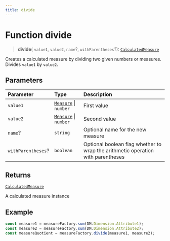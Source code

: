 ```yaml
---
title: divide
---
```


# Function divide

> **divide**(
  `value1`,
  `value2`,
  `name`?,
  `withParentheses`?): [`CalculatedMeasure`](../../../interfaces/interface.CalculatedMeasure.md)

Creates a calculated measure by dividing two given numbers or measures. Divides `value1` by `value2`.

## Parameters

| Parameter | Type | Description |
| :------ | :------ | :------ |
| `value1` | [`Measure`](../../../interfaces/interface.Measure.md) \| `number` | First value |
| `value2` | [`Measure`](../../../interfaces/interface.Measure.md) \| `number` | Second value |
| `name`? | `string` | Optional name for the new measure |
| `withParentheses`? | `boolean` | Optional boolean flag whether to wrap the arithmetic operation with parentheses |

## Returns

[`CalculatedMeasure`](../../../interfaces/interface.CalculatedMeasure.md)

A calculated measure instance

## Example

```ts
const measure1 = measureFactory.sum(DM.Dimension.Attribute1);
const measure2 = measureFactory.sum(DM.Dimension.Attribute2);
const measureQuotient = measureFactory.divide(measure1, measure2);
```
